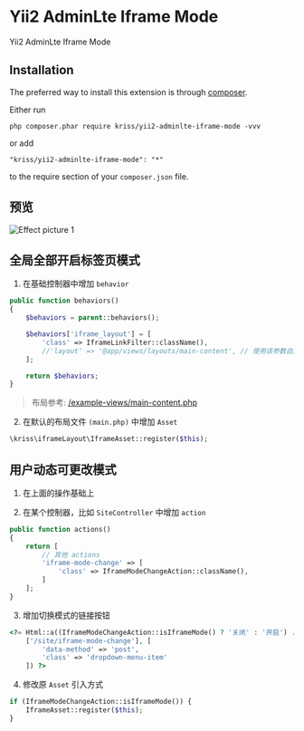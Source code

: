 Yii2 AdminLte Iframe Mode
=========================
Yii2 AdminLte Iframe Mode

Installation
------------

The preferred way to install this extension is through [composer](http://getcomposer.org/download/).

Either run

```
php composer.phar require kriss/yii2-adminlte-iframe-mode -vvv
```

or add

```
"kriss/yii2-adminlte-iframe-mode": "*"
```

to the require section of your `composer.json` file.

预览
-----
![Effect picture 1](https://github.com/krissss/yii2-adminlte-iframe-mode/blob/master/preview.gif "Effect picture 1")  

全局全部开启标签页模式
-----

1. 在基础控制器中增加 `behavior`

```php
public function behaviors()
{
    $behaviors = parent::behaviors();

    $behaviors['iframe_layout'] = [
        'class' => IframeLinkFilter::className(),
        //'layout' => '@app/views/layouts/main-content', // 使用该参数自定义布局
    ];

    return $behaviors;
}
```

> 布局参考: [/example-views/main-content.php](https://github.com/krissss/yii2-adminlte-iframe-mode/blob/master/example-views/main-content.php)

2. 在默认的布局文件 `(main.php)` 中增加 `Asset`

```php
\kriss\iframeLayout\IframeAsset::register($this);
```
 
用户动态可更改模式
-----
 
1. 在上面的操作基础上
 
2. 在某个控制器，比如 `SiteController` 中增加 `action`
 
```php
public function actions()
{
    return [
        // 其他 actions
        'iframe-mode-change' => [
            'class' => IframeModeChangeAction::className(),
        ]
    ];
}
```
 
3. 增加切换模式的链接按钮

```php
<?= Html::a((IframeModeChangeAction::isIframeMode() ? '关闭' : '开启') . '标签页模式',
    ['/site/iframe-mode-change'], [
        'data-method' => 'post',
        'class' => 'dropdown-menu-item'
    ]) ?>
```
 
4. 修改原 `Asset` 引入方式

```php
if (IframeModeChangeAction::isIframeMode()) {
    IframeAsset::register($this);
}
```